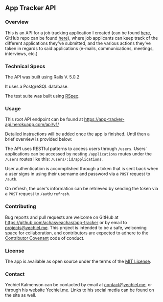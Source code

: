 ## App Tracker API

### Overview

This is an API for a job tracking application I created (can be found [here](https://app-tracker-react.herokuapp.com/), GitHub repo can be found [here](https://github.com/achasveachas/app-tracker-react)), where job applicants can keep track of the different applications they've submitted, and the various actions they've taken in regards to said applications (e-mails, communications, meetings, interviews, etc.)

### Technical Specs

The API was built using Rails V. 5.0.2

It uses a PostgreSQL database.

The test suite was built using [RSpec](http://rspec.info/about/).

### Usage

This root API endpoint can be found at https://app-tracker-api.herokuapp.com/api/v1/

Detailed instructions will be added once the app is finished. Until then a brief overview is provided below:

The API uses RESTful patterns to access users through `/users`. Users' applications can be accessed by nesting `/applications` routes under the `/users` routes like this: `/users/:id/applications`.

User authentication is accomplished through a token that is sent back when a user signs in using their username and password via a `POST` request to `/auth`.

On refresh, the user's information can be retrieved by sending the token via a `POST` request to `/auth/refresh`.

### Contributing

Bug reports and pull requests are welcome on GitHub at https://github.com/achasveachas/app-tracker or by email to [projects@yechiel.me](mailto:projects@yechiel.me). This project is intended to be a safe, welcoming space for collaboration, and contributors are expected to adhere to the [Contributor Covenant](http://contributor-covenant.org) code of conduct.

### License

The app is available as open source under the terms of the [MIT License](http://opensource.org/licenses/MIT).

### Contact

Yechiel Kalmenson can be contacted by email at [contact@yechiel.me](mailto:contact@yechiel.me), or through his website [Yechiel.me](http://yechiel.me). Links to his social media can be found on the site as well.
